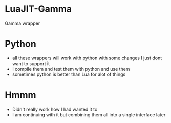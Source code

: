 # LuaJIT-Gamma
Gamma wrapper

# Python
* all these wrappers will work with python with some changes I just dont want to support it
* I compile them and test them with python and use them 
* sometimes python is better than Lua for alot of things



# Hmmm
* Didn't really work how I had wanted it to
* I am continuing with it but combining them all into a single interface later
